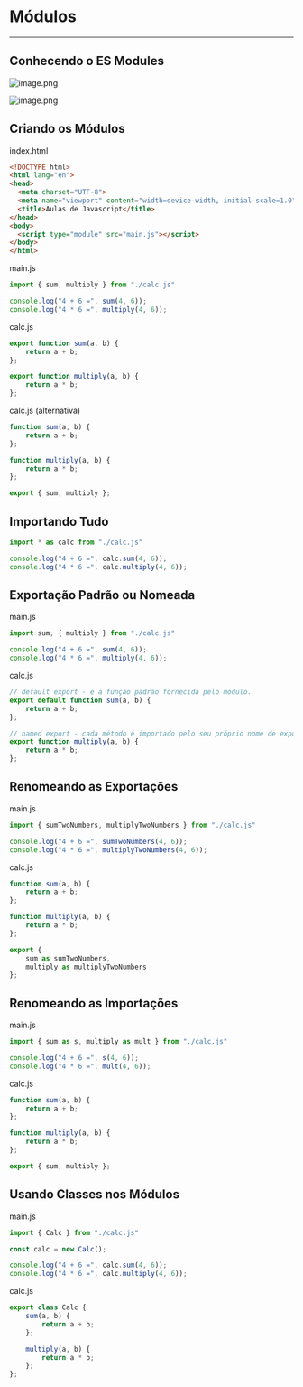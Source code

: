 # Módulos

---

## Conhecendo o ES Modules

![image.png](assets/aula04-1.png)

![image.png](assets/aula04-2.png)

## Criando os Módulos

index.html

```html
<!DOCTYPE html>
<html lang="en">
<head>
  <meta charset="UTF-8">
  <meta name="viewport" content="width=device-width, initial-scale=1.0">
  <title>Aulas de Javascript</title>
</head>
<body>
  <script type="module" src="main.js"></script>
</body>
</html>
```

main.js

```js
import { sum, multiply } from "./calc.js"

console.log("4 + 6 =", sum(4, 6));
console.log("4 * 6 =", multiply(4, 6));
```

calc.js

```js
export function sum(a, b) {
	return a + b;
};

export function multiply(a, b) {
	return a * b;
};
```

calc.js (alternativa)

```js
function sum(a, b) {
	return a + b;
};

function multiply(a, b) {
	return a * b;
};

export { sum, multiply };
```

## Importando Tudo

```js
import * as calc from "./calc.js"

console.log("4 + 6 =", calc.sum(4, 6));
console.log("4 * 6 =", calc.multiply(4, 6));
```

## Exportação Padrão ou Nomeada

main.js

```js
import sum, { multiply } from "./calc.js"

console.log("4 + 6 =", sum(4, 6));
console.log("4 * 6 =", multiply(4, 6));
```

calc.js

```js
// default export - é a função padrão fornecida pelo módulo.
export default function sum(a, b) {
	return a + b;
};

// named export - cada método é importado pelo seu próprio nome de exportação.
export function multiply(a, b) {
	return a * b;
};
```

## Renomeando as Exportações

main.js

```js
import { sumTwoNumbers, multiplyTwoNumbers } from "./calc.js"

console.log("4 + 6 =", sumTwoNumbers(4, 6));
console.log("4 * 6 =", multiplyTwoNumbers(4, 6));
```

calc.js

```js
function sum(a, b) {
	return a + b;
};

function multiply(a, b) {
	return a * b;
};

export { 
	sum as sumTwoNumbers, 
	multiply as multiplyTwoNumbers 
};
```

## Renomeando as Importações

main.js

```js
import { sum as s, multiply as mult } from "./calc.js"

console.log("4 + 6 =", s(4, 6));
console.log("4 * 6 =", mult(4, 6));
```

calc.js

```js
function sum(a, b) {
	return a + b;
};

function multiply(a, b) {
	return a * b;
};

export { sum, multiply };
```

## Usando Classes nos Módulos

main.js

```js
import { Calc } from "./calc.js"

const calc = new Calc();

console.log("4 + 6 =", calc.sum(4, 6));
console.log("4 * 6 =", calc.multiply(4, 6));
```

calc.js

```js
export class Calc {
	sum(a, b) {
		return a + b;
	};

	multiply(a, b) {
		return a * b;
	};
};
```
